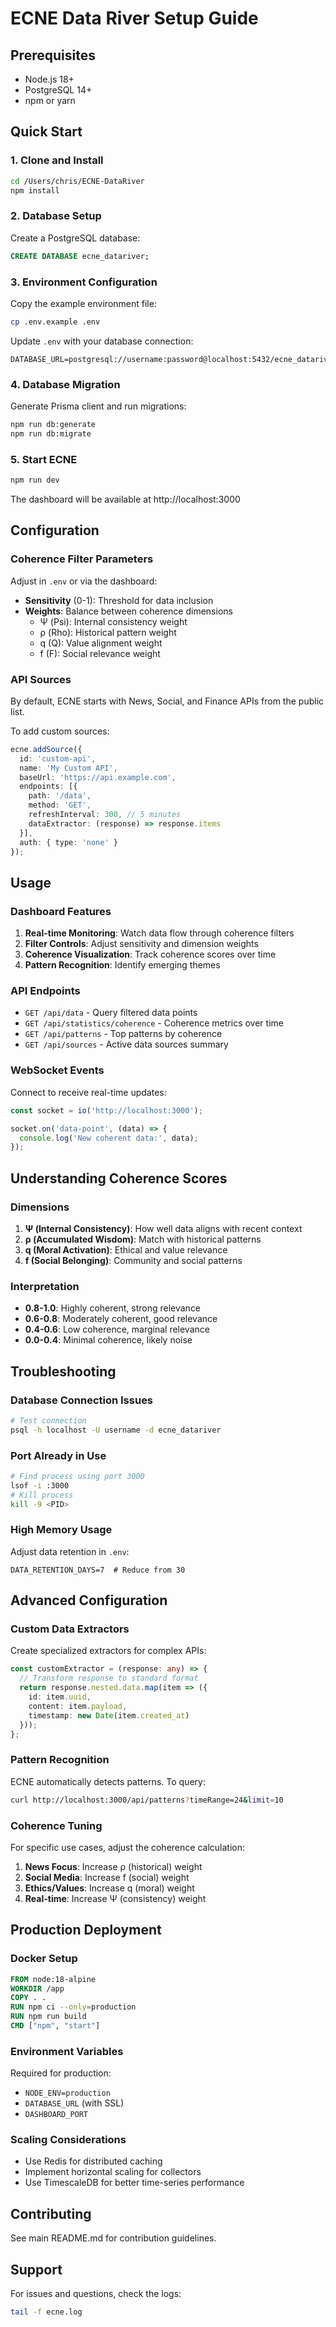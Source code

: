 # ECNE Data River Setup Guide

## Prerequisites

- Node.js 18+ 
- PostgreSQL 14+
- npm or yarn

## Quick Start

### 1. Clone and Install

```bash
cd /Users/chris/ECNE-DataRiver
npm install
```

### 2. Database Setup

Create a PostgreSQL database:

```sql
CREATE DATABASE ecne_datariver;
```

### 3. Environment Configuration

Copy the example environment file:

```bash
cp .env.example .env
```

Update `.env` with your database connection:

```
DATABASE_URL=postgresql://username:password@localhost:5432/ecne_datariver
```

### 4. Database Migration

Generate Prisma client and run migrations:

```bash
npm run db:generate
npm run db:migrate
```

### 5. Start ECNE

```bash
npm run dev
```

The dashboard will be available at http://localhost:3000

## Configuration

### Coherence Filter Parameters

Adjust in `.env` or via the dashboard:

- **Sensitivity** (0-1): Threshold for data inclusion
- **Weights**: Balance between coherence dimensions
  - Ψ (Psi): Internal consistency weight
  - ρ (Rho): Historical pattern weight  
  - q (Q): Value alignment weight
  - f (F): Social relevance weight

### API Sources

By default, ECNE starts with News, Social, and Finance APIs from the public list.

To add custom sources:

```typescript
ecne.addSource({
  id: 'custom-api',
  name: 'My Custom API',
  baseUrl: 'https://api.example.com',
  endpoints: [{
    path: '/data',
    method: 'GET',
    refreshInterval: 300, // 5 minutes
    dataExtractor: (response) => response.items
  }],
  auth: { type: 'none' }
});
```

## Usage

### Dashboard Features

1. **Real-time Monitoring**: Watch data flow through coherence filters
2. **Filter Controls**: Adjust sensitivity and dimension weights
3. **Coherence Visualization**: Track coherence scores over time
4. **Pattern Recognition**: Identify emerging themes

### API Endpoints

- `GET /api/data` - Query filtered data points
- `GET /api/statistics/coherence` - Coherence metrics over time
- `GET /api/patterns` - Top patterns by coherence
- `GET /api/sources` - Active data sources summary

### WebSocket Events

Connect to receive real-time updates:

```javascript
const socket = io('http://localhost:3000');

socket.on('data-point', (data) => {
  console.log('New coherent data:', data);
});
```

## Understanding Coherence Scores

### Dimensions

1. **Ψ (Internal Consistency)**: How well data aligns with recent context
2. **ρ (Accumulated Wisdom)**: Match with historical patterns
3. **q (Moral Activation)**: Ethical and value relevance
4. **f (Social Belonging)**: Community and social patterns

### Interpretation

- **0.8-1.0**: Highly coherent, strong relevance
- **0.6-0.8**: Moderately coherent, good relevance
- **0.4-0.6**: Low coherence, marginal relevance
- **0.0-0.4**: Minimal coherence, likely noise

## Troubleshooting

### Database Connection Issues

```bash
# Test connection
psql -h localhost -U username -d ecne_datariver
```

### Port Already in Use

```bash
# Find process using port 3000
lsof -i :3000
# Kill process
kill -9 <PID>
```

### High Memory Usage

Adjust data retention in `.env`:
```
DATA_RETENTION_DAYS=7  # Reduce from 30
```

## Advanced Configuration

### Custom Data Extractors

Create specialized extractors for complex APIs:

```typescript
const customExtractor = (response: any) => {
  // Transform response to standard format
  return response.nested.data.map(item => ({
    id: item.uuid,
    content: item.payload,
    timestamp: new Date(item.created_at)
  }));
};
```

### Pattern Recognition

ECNE automatically detects patterns. To query:

```bash
curl http://localhost:3000/api/patterns?timeRange=24&limit=10
```

### Coherence Tuning

For specific use cases, adjust the coherence calculation:

1. **News Focus**: Increase ρ (historical) weight
2. **Social Media**: Increase f (social) weight
3. **Ethics/Values**: Increase q (moral) weight
4. **Real-time**: Increase Ψ (consistency) weight

## Production Deployment

### Docker Setup

```dockerfile
FROM node:18-alpine
WORKDIR /app
COPY . .
RUN npm ci --only=production
RUN npm run build
CMD ["npm", "start"]
```

### Environment Variables

Required for production:
- `NODE_ENV=production`
- `DATABASE_URL` (with SSL)
- `DASHBOARD_PORT`

### Scaling Considerations

- Use Redis for distributed caching
- Implement horizontal scaling for collectors
- Use TimescaleDB for better time-series performance

## Contributing

See main README.md for contribution guidelines.

## Support

For issues and questions, check the logs:
```bash
tail -f ecne.log
```